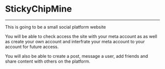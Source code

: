 # StickyChipMine
---------------

This is going to be a small social platform website

You will be able to check access the site with your meta account as as well as create your own account and interfrate your meta account to your account for future access.

You will also be able to create a post, message a user, add friends and share content with others on the platform. 


